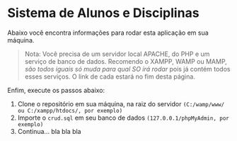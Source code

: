 # Sistema de Alunos e Disciplinas  
Abaixo você encontra informações para rodar esta aplicação em sua máquina.  
> Nota: Você precisa de um servidor local APACHE, do PHP e um serviço de banco de dados. Recomendo o XAMPP, WAMP ou MAMP, _são todos iguais só muda para qual SO irá rodar_ pois já contém todos esses serviços. O link de cada estará no fim desta página.  

Enfim, execute os passos abaixo:
1. Clone o repositório em sua máquina, na raiz do servidor ```(C:/wamp/www/ ou C:/xampp/htdocs/, por exemplo)```
2. Importe o ```crud.sql``` em seu banco de dados ```(127.0.0.1/phpMyAdmin, por exemplo)```
3. Continua... bla bla bla
